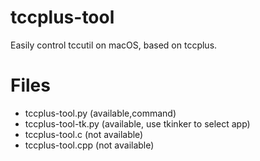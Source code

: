 # tccplus-tool
Easily control tccutil on macOS, based on tccplus.

# Files

- tccplus-tool.py   (available,command)
- tccplus-tool-tk.py    (available, use tkinker to select app)
- tccplus-tool.c    (not available)
- tccplus-tool.cpp  (not available)

